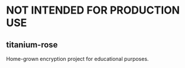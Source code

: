 # **NOT INTENDED FOR PRODUCTION USE**
## titanium-rose
Home-grown encryption project for educational purposes.
